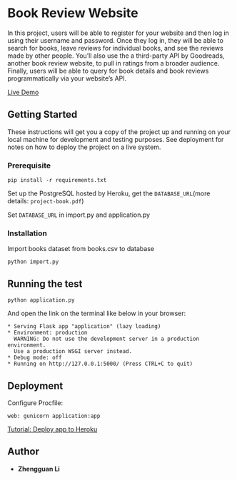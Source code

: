# Book Review Website
In this project, users will be able to register for your website and then log in using their username and password. Once they log in, they will be able to search for books, leave reviews for individual books, and see the reviews made by other people. You’ll also use the a third-party API by Goodreads, another book review website, to pull in ratings from a broader audience. Finally, users will be able to query for book details and book reviews programmatically via your website’s API. 

[Live Demo](https://bookstore-sugar.herokuapp.com/)

## Getting Started

These instructions will get you a copy of the project up and running on your local machine for development and testing purposes. See deployment for notes on how to deploy the project on a live system.

### Prerequisite

```
pip install -r requirements.txt
```

Set up the PostgreSQL hosted by Heroku, get the `DATABASE_URL`(more details: `project-book.pdf`)

Set `DATABASE_URL` in import.py and application.py

### Installation

Import books dataset from books.csv to database
```
python import.py
```

## Running the test

```
python application.py
```
And open the link on the terminal like below in your browser:
```
* Serving Flask app "application" (lazy loading)
* Environment: production
  WARNING: Do not use the development server in a production environment.
  Use a production WSGI server instead.
* Debug mode: off
* Running on http://127.0.0.1:5000/ (Press CTRL+C to quit)
```

## Deployment

Configure Procfile:
```
web: gunicorn application:app 
```

[Tutorial: Deploy app to Heroku](https://devcenter.heroku.com/articles/getting-started-with-python#deploy-the-app)

## Author
* **Zhengguan Li**



